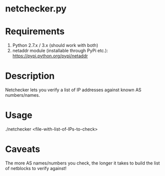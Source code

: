 # netchecker.py

# Requirements
1) Python 2.7.x / 3.x (should work with both)
2) netaddr module (installable through PyPi etc.): https://pypi.python.org/pypi/netaddr

# Description
Netchecker lets you verify a list of IP addresses against known AS numbers/names.

# Usage
./netchecker \<file-with-list-of-IPs-to-check\>

# Caveats
The more AS names/numbers you check, the longer it takes to build the list of netblocks to verify against!
